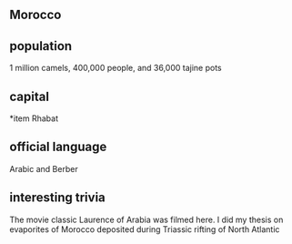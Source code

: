 ## Morocco
##  population
1 million camels, 400,000 people, and 36,000 tajine pots


##  capital
*item Rhabat
 
##  official language
Arabic and Berber

##  interesting trivia
The movie classic Laurence of Arabia was filmed here.
I did my thesis on evaporites of Morocco deposited during Triassic rifting of North Atlantic


